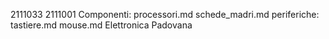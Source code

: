 2111033
2111001
Componenti:
processori.md
schede_madri.md
periferiche:
tastiere.md
mouse.md
Elettronica Padovana

